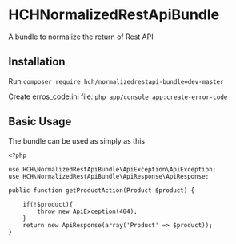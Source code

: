 HCHNormalizedRestApiBundle
=========================

A bundle to normalize the return of Rest API

## Installation
Run `composer require hch/normalizedrestapi-bundle=dev-master`

Create erros_code.ini file: `php app/console app:create-error-code`

## Basic Usage
The bundle can be used as simply as this

```
<?php

use HCH\NormalizedRestApiBundle\ApiException\ApiException;
use HCH\NormalizedRestApiBundle\ApiResponse\ApiResponse;

public function getProductAction(Product $product) {
        
    if(!$product){
        throw new ApiException(404);
    }
    return new ApiResponse(array('Product' => $product));
}
```

